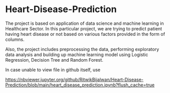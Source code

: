 # Heart-Disease-Prediction

The project is based on application of data science and machine learning in Healthcare Sector.
In this particular project, we are trying to predict patient having heart disease or not based on various factors provided in the form of columns.

Also, the project includes preprocessing the data, performing exploratory data analysis and building up machine learning model using Logistic Regression, Decision Tree and Random Forest. 

In case unable to view file in github itself, use 

https://nbviewer.jupyter.org/github/RitwikBijalwan/Heart-Disease-Prediction/blob/main/heart_disease_prediction.ipynb?flush_cache=true
